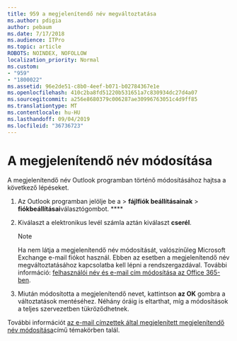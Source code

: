 ```yaml
---
title: 959 a megjelenítendő név megváltoztatása
ms.author: pdigia
author: pebaum
ms.date: 7/17/2018
ms.audience: ITPro
ms.topic: article
ROBOTS: NOINDEX, NOFOLLOW
localization_priority: Normal
ms.custom:
- "959"
- "1800022"
ms.assetid: 96e2de51-c8b0-4eef-b071-b02784367e1e
ms.openlocfilehash: 410c2ba8fd51220b531651a7c830934dc27d4a07
ms.sourcegitcommit: a256e8680379c006287ae30996763051c4d9ff85
ms.translationtype: MT
ms.contentlocale: hu-HU
ms.lasthandoff: 09/04/2019
ms.locfileid: "36736723"
---
```

# <a name="change-your-display-name"></a>A megjelenítendő név módosítása
  
A megjelenítendő név Outlook programban történő módosításához hajtsa a következő lépéseket.
  
1. Az Outlook programban jelölje be a \> **fájlfiók beállításainak** \> **fiókbeállításai**választógombot. ****

2. Kiválaszt a elektronikus levél számla aztán kiválaszt **cserél**.

    > [!NOTE]
    > Ha nem látja a megjelenítendő név módosítását, valószínűleg Microsoft Exchange e-mail fiókot használ. Ebben az esetben a megjelenítendő név megváltoztatásához kapcsolatba kell lépni a rendszergazdával. További információ: [felhasználói név és e-mail cím módosítása az Office 365-ben](https://docs.microsoft.com/office365/admin/add-users/change-a-user-name-and-email-address).
  
3. Miután módosította a megjelenítendő nevet, kattintson **az OK** gombra a változtatások mentéséhez. Néhány óráig is eltarthat, míg a módosítások a teljes szervezetben tükröződhetnek.

További információt [az e-mail címzettek által megjelenített megjelenítendő név módosítása](https://support.office.com/article/2b53331a-ba2a-4803-88dc-ac9fe376c8a9.aspx)című témakörben talál.
  